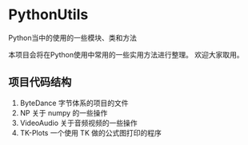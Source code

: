 # PythonUtils
Python当中的使用的一些模块、类和方法

本项目会将在Python使用中常用的一些实用方法进行整理。
欢迎大家取用。

## 项目代码结构

1. ByteDance 字节体系的项目的文件
2. NP 关于 numpy 的一些操作
3. VideoAudio 关于音频视频的一些操作
4. TK-Plots 一个使用 TK 做的公式图打印的程序